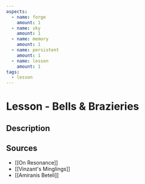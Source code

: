 ```yaml
---
aspects: 
  - name: forge
    amount: 1
  - name: sky
    amount: 1
  - name: memory
    amount: 1
  - name: persistent
    amount: 1
  - name: lesson
    amount: 1
tags:
  - lesson
---
```


# Lesson - Bells & Brazieries

## Description

## Sources
- [[On Resonance]]
- [[Vinzant's Minglings]]
- [[Amiranis Beteli]]